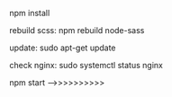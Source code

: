 

npm install

rebuild scss:
npm rebuild node-sass

update:
sudo apt-get update

check nginx:
sudo systemctl status nginx

npm start -->>>>>>>>>>
